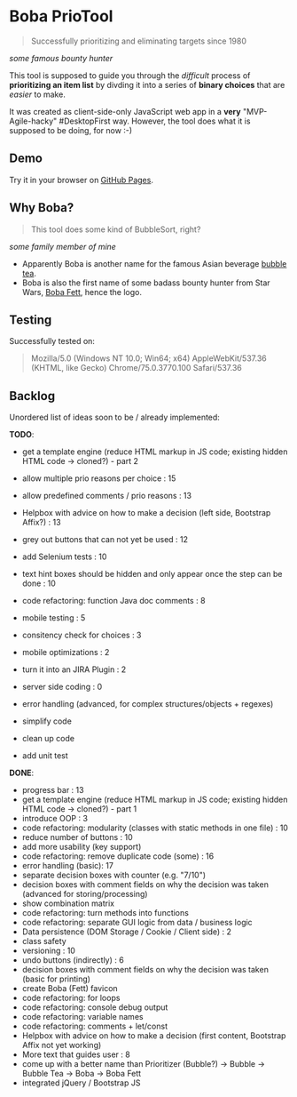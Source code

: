 Boba PrioTool
=============

> Successfully prioritizing and eliminating targets since 1980

*some famous bounty hunter*

This tool is supposed to guide you through the *difficult* process of **prioritizing an item list** by divding it into a series of **binary choices** that are *easier* to make.

It was created as client-side-only JavaScript web app in a **very** "MVP-Agile-hacky" #DesktopFirst way.
However, the tool does what it is supposed to be doing, for now :-)

Demo
----

Try it in your browser on [GitHub Pages](https://sven-ito.github.io/boba/).

Why Boba?
---------

> This tool does some kind of BubbleSort, right?

*some family member of mine*

* Apparently Boba is another name for the famous Asian beverage [bubble tea](https://en.wikipedia.org/wiki/Boba_tea).
* Boba is also the first name of some badass bounty hunter from Star Wars, [Boba Fett](https://en.wikipedia.org/wiki/Boba_Fett), hence the logo.

Testing
-------

Successfully tested on:

>  Mozilla/5.0 (Windows NT 10.0; Win64; x64) AppleWebKit/537.36 (KHTML, like Gecko) Chrome/75.0.3770.100 Safari/537.36

Backlog
-------

Unordered list of ideas soon to be / already implemented:

**TODO**:

- get a template engine (reduce HTML markup in JS code; existing hidden HTML code -> cloned?) - part 2
- allow multiple prio reasons per choice : 15
- allow predefined comments / prio reasons : 13
- Helpbox with advice on how to make a decision (left side, Bootstrap Affix?) : 13
- grey out buttons that can not yet be used : 12
- add Selenium tests : 10
- text hint boxes should be hidden and only appear once the step can be done : 10
- code refactoring: function Java doc comments : 8
- mobile testing : 5
- consitency check for choices : 3
- mobile optimizations : 2
- turn it into an JIRA Plugin : 2
- server side coding : 0

- error handling (advanced, for complex structures/objects + regexes)
- simplify code
- clean up code
- add unit test

**DONE**:

- progress bar : 13
- get a template engine (reduce HTML markup in JS code; existing hidden HTML code -> cloned?) - part 1
- introduce OOP : 3
- code refactoring: modularity (classes with static methods in one file) : 10
- reduce number of buttons : 10
- add more usability (key support)
- code refactoring: remove duplicate code (some) : 16
- error handling (basic): 17
- separate decision boxes with counter (e.g. "7/10")
- decision boxes with comment fields on why the decision was taken (advanced for storing/processing)
- show combination matrix
- code refactoring: turn methods into functions
- code refactoring: separate GUI logic from data / business logic
- Data persistence (DOM Storage / Cookie / Client side) : 2
- class safety
- versioning : 10
- undo buttons (indirectly) : 6
- decision boxes with comment fields on why the decision was taken (basic for printing)
- create Boba (Fett) favicon
- code refactoring: for loops
- code refactoring: console debug output
- code refactoring: variable names
- code refactoring: comments + let/const
- Helpbox with advice on how to make a decision (first content, Bootstrap Affix not yet working)
- More text that guides user : 8
- come up with a better name than Prioritizer (Bubble?) -> Bubble -> Bubble Tea -> Boba -> Boba Fett
- integrated jQuery / Bootstrap JS